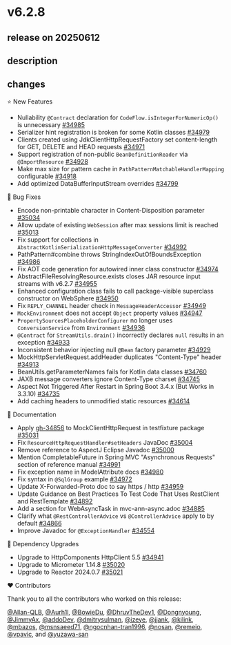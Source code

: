 # v6.2.8

## release on 20250612
## description
## changes
⭐ New Features

* Nullability <code>@Contract</code> declaration for <code>CodeFlow.isIntegerForNumericOp()</code> is unnecessary <a href="https://github.com/spring-projects/spring-framework/issues/34985" data-hovercard-type="issue" data-hovercard-url="/spring-projects/spring-framework/issues/34985/hovercard">#34985</a>
* Serializer hint registration is broken for some Kotlin classes <a href="https://github.com/spring-projects/spring-framework/issues/34979" data-hovercard-type="issue" data-hovercard-url="/spring-projects/spring-framework/issues/34979/hovercard">#34979</a>
* Clients created using JdkClientHttpRequestFactory set content-length for GET, DELETE and HEAD requests <a href="https://github.com/spring-projects/spring-framework/issues/34971" data-hovercard-type="issue" data-hovercard-url="/spring-projects/spring-framework/issues/34971/hovercard">#34971</a>
* Support registration of non-public <code>BeanDefinitionReader</code> via <code>@ImportResource</code> <a href="https://github.com/spring-projects/spring-framework/issues/34928" data-hovercard-type="issue" data-hovercard-url="/spring-projects/spring-framework/issues/34928/hovercard">#34928</a>
* Make max size for pattern cache in <code>PathPatternMatchableHandlerMapping</code> configurable <a href="https://github.com/spring-projects/spring-framework/issues/34918" data-hovercard-type="issue" data-hovercard-url="/spring-projects/spring-framework/issues/34918/hovercard">#34918</a>
* Add optimized DataBufferInputStream overrides <a href="https://github.com/spring-projects/spring-framework/pull/34799" data-hovercard-type="pull_request" data-hovercard-url="/spring-projects/spring-framework/pull/34799/hovercard">#34799</a>

🐞 Bug Fixes

* Encode non-printable character in Content-Disposition parameter <a href="https://github.com/spring-projects/spring-framework/issues/35034" data-hovercard-type="issue" data-hovercard-url="/spring-projects/spring-framework/issues/35034/hovercard">#35034</a>
* Allow update of existing <code>WebSession</code> after max sessions limit is reached <a href="https://github.com/spring-projects/spring-framework/pull/35013" data-hovercard-type="pull_request" data-hovercard-url="/spring-projects/spring-framework/pull/35013/hovercard">#35013</a>
* Fix support for collections in <code>AbstractKotlinSerializationHttpMessageConverter</code> <a href="https://github.com/spring-projects/spring-framework/issues/34992" data-hovercard-type="issue" data-hovercard-url="/spring-projects/spring-framework/issues/34992/hovercard">#34992</a>
* PathPattern#combine throws StringIndexOutOfBoundsException <a href="https://github.com/spring-projects/spring-framework/issues/34986" data-hovercard-type="issue" data-hovercard-url="/spring-projects/spring-framework/issues/34986/hovercard">#34986</a>
* Fix AOT code generation for autowired inner class constructor <a href="https://github.com/spring-projects/spring-framework/pull/34974" data-hovercard-type="pull_request" data-hovercard-url="/spring-projects/spring-framework/pull/34974/hovercard">#34974</a>
* AbstractFileResolvingResource.exists closes JAR resource input streams with v6.2.7 <a href="https://github.com/spring-projects/spring-framework/issues/34955" data-hovercard-type="issue" data-hovercard-url="/spring-projects/spring-framework/issues/34955/hovercard">#34955</a>
* Enhanced configuration class fails to call package-visible superclass constructor on WebSphere <a href="https://github.com/spring-projects/spring-framework/issues/34950" data-hovercard-type="issue" data-hovercard-url="/spring-projects/spring-framework/issues/34950/hovercard">#34950</a>
* Fix <code>REPLY_CHANNEL</code> header check in <code>MessageHeaderAccessor</code> <a href="https://github.com/spring-projects/spring-framework/pull/34949" data-hovercard-type="pull_request" data-hovercard-url="/spring-projects/spring-framework/pull/34949/hovercard">#34949</a>
* <code>MockEnvironment</code> does not accept <code>Object</code> property values <a href="https://github.com/spring-projects/spring-framework/issues/34947" data-hovercard-type="issue" data-hovercard-url="/spring-projects/spring-framework/issues/34947/hovercard">#34947</a>
* <code>PropertySourcesPlaceholderConfigurer</code> no longer uses <code>ConversionService</code> from <code>Environment</code> <a href="https://github.com/spring-projects/spring-framework/pull/34936" data-hovercard-type="pull_request" data-hovercard-url="/spring-projects/spring-framework/pull/34936/hovercard">#34936</a>
* <code>@Contract</code> for <code>StreamUtils.drain()</code> incorrectly declares <code>null</code> results in an exception <a href="https://github.com/spring-projects/spring-framework/issues/34933" data-hovercard-type="issue" data-hovercard-url="/spring-projects/spring-framework/issues/34933/hovercard">#34933</a>
* Inconsistent behavior injecting null <code>@Bean</code> factory parameter <a href="https://github.com/spring-projects/spring-framework/issues/34929" data-hovercard-type="issue" data-hovercard-url="/spring-projects/spring-framework/issues/34929/hovercard">#34929</a>
* MockHttpServletRequest.addHeader duplicates "Content-Type" header <a href="https://github.com/spring-projects/spring-framework/issues/34913" data-hovercard-type="issue" data-hovercard-url="/spring-projects/spring-framework/issues/34913/hovercard">#34913</a>
* BeanUtils.getParameterNames fails for Kotlin data classes <a href="https://github.com/spring-projects/spring-framework/issues/34760" data-hovercard-type="issue" data-hovercard-url="/spring-projects/spring-framework/issues/34760/hovercard">#34760</a>
* JAXB message converters ignore Content-Type charset <a href="https://github.com/spring-projects/spring-framework/issues/34745" data-hovercard-type="issue" data-hovercard-url="/spring-projects/spring-framework/issues/34745/hovercard">#34745</a>
* Aspect Not Triggered After Restart in Spring Boot 3.4.x (But Works in 3.3.10) <a href="https://github.com/spring-projects/spring-framework/issues/34735" data-hovercard-type="issue" data-hovercard-url="/spring-projects/spring-framework/issues/34735/hovercard">#34735</a>
* Add caching headers to unmodified static resources <a href="https://github.com/spring-projects/spring-framework/pull/34614" data-hovercard-type="pull_request" data-hovercard-url="/spring-projects/spring-framework/pull/34614/hovercard">#34614</a>

📔 Documentation

* Apply <a class="issue-link js-issue-link" data-error-text="Failed to load title" data-id="3042515383" data-permission-text="Title is private" data-url="https://github.com/spring-projects/spring-framework/issues/34856" data-hovercard-type="pull_request" data-hovercard-url="/spring-projects/spring-framework/pull/34856/hovercard" href="https://github.com/spring-projects/spring-framework/pull/34856">gh-34856</a> to MockClientHttpRequest in testfixture package <a href="https://github.com/spring-projects/spring-framework/pull/35031" data-hovercard-type="pull_request" data-hovercard-url="/spring-projects/spring-framework/pull/35031/hovercard">#35031</a>
* Fix <code>ResourceHttpRequestHandler#setHeaders</code> JavaDoc <a href="https://github.com/spring-projects/spring-framework/pull/35004" data-hovercard-type="pull_request" data-hovercard-url="/spring-projects/spring-framework/pull/35004/hovercard">#35004</a>
* Remove reference to AspectJ Eclipse Javadoc <a href="https://github.com/spring-projects/spring-framework/issues/35000" data-hovercard-type="issue" data-hovercard-url="/spring-projects/spring-framework/issues/35000/hovercard">#35000</a>
* Mention CompletableFuture in Spring MVC "Asynchronous Requests" section of reference manual <a href="https://github.com/spring-projects/spring-framework/issues/34991" data-hovercard-type="issue" data-hovercard-url="/spring-projects/spring-framework/issues/34991/hovercard">#34991</a>
* Fix exception name in ModelAttribute docs <a href="https://github.com/spring-projects/spring-framework/pull/34980" data-hovercard-type="pull_request" data-hovercard-url="/spring-projects/spring-framework/pull/34980/hovercard">#34980</a>
* Fix syntax in <code>@SqlGroup</code> example <a href="https://github.com/spring-projects/spring-framework/pull/34972" data-hovercard-type="pull_request" data-hovercard-url="/spring-projects/spring-framework/pull/34972/hovercard">#34972</a>
* Update X-Forwarded-Proto doc to say https / http <a href="https://github.com/spring-projects/spring-framework/pull/34959" data-hovercard-type="pull_request" data-hovercard-url="/spring-projects/spring-framework/pull/34959/hovercard">#34959</a>
* Update Guidance on Best Practices To Test Code That Uses RestClient and RestTemplate <a href="https://github.com/spring-projects/spring-framework/issues/34892" data-hovercard-type="issue" data-hovercard-url="/spring-projects/spring-framework/issues/34892/hovercard">#34892</a>
* Add a section for WebAsyncTask in mvc-ann-async.adoc <a href="https://github.com/spring-projects/spring-framework/pull/34885" data-hovercard-type="pull_request" data-hovercard-url="/spring-projects/spring-framework/pull/34885/hovercard">#34885</a>
* Clarify what <code>@RestControllerAdvice</code> vs <code>@ControllerAdvice</code> apply to by default <a href="https://github.com/spring-projects/spring-framework/issues/34866" data-hovercard-type="issue" data-hovercard-url="/spring-projects/spring-framework/issues/34866/hovercard">#34866</a>
* Improve Javadoc for <code>@ExceptionHandler</code> <a href="https://github.com/spring-projects/spring-framework/pull/34554" data-hovercard-type="pull_request" data-hovercard-url="/spring-projects/spring-framework/pull/34554/hovercard">#34554</a>

🔨 Dependency Upgrades

* Upgrade to HttpComponents HttpClient 5.5 <a href="https://github.com/spring-projects/spring-framework/issues/34941" data-hovercard-type="issue" data-hovercard-url="/spring-projects/spring-framework/issues/34941/hovercard">#34941</a>
* Upgrade to Micrometer 1.14.8 <a href="https://github.com/spring-projects/spring-framework/issues/35020" data-hovercard-type="issue" data-hovercard-url="/spring-projects/spring-framework/issues/35020/hovercard">#35020</a>
* Upgrade to Reactor 2024.0.7 <a href="https://github.com/spring-projects/spring-framework/issues/35021" data-hovercard-type="issue" data-hovercard-url="/spring-projects/spring-framework/issues/35021/hovercard">#35021</a>

❤️ Contributors

Thank you to all the contributors who worked on this release:

<a class="user-mention notranslate" data-hovercard-type="user" data-hovercard-url="/users/Allan-QLB/hovercard" data-octo-click="hovercard-link-click" data-octo-dimensions="link_type:self" href="https://github.com/Allan-QLB">@Allan-QLB</a>, <a class="user-mention notranslate" data-hovercard-type="user" data-hovercard-url="/users/Aurh1l/hovercard" data-octo-click="hovercard-link-click" data-octo-dimensions="link_type:self" href="https://github.com/Aurh1l">@Aurh1l</a>, <a class="user-mention notranslate" data-hovercard-type="user" data-hovercard-url="/users/BowieDu/hovercard" data-octo-click="hovercard-link-click" data-octo-dimensions="link_type:self" href="https://github.com/BowieDu">@BowieDu</a>, <a class="user-mention notranslate" data-hovercard-type="user" data-hovercard-url="/users/DhruvTheDev1/hovercard" data-octo-click="hovercard-link-click" data-octo-dimensions="link_type:self" href="https://github.com/DhruvTheDev1">@DhruvTheDev1</a>, <a class="user-mention notranslate" data-hovercard-type="user" data-hovercard-url="/users/Dongnyoung/hovercard" data-octo-click="hovercard-link-click" data-octo-dimensions="link_type:self" href="https://github.com/Dongnyoung">@Dongnyoung</a>, <a class="user-mention notranslate" data-hovercard-type="user" data-hovercard-url="/users/JimmyAx/hovercard" data-octo-click="hovercard-link-click" data-octo-dimensions="link_type:self" href="https://github.com/JimmyAx">@JimmyAx</a>, <a class="user-mention notranslate" data-hovercard-type="user" data-hovercard-url="/users/addoDev/hovercard" data-octo-click="hovercard-link-click" data-octo-dimensions="link_type:self" href="https://github.com/addoDev">@addoDev</a>, <a class="user-mention notranslate" data-hovercard-type="user" data-hovercard-url="/users/dmitrysulman/hovercard" data-octo-click="hovercard-link-click" data-octo-dimensions="link_type:self" href="https://github.com/dmitrysulman">@dmitrysulman</a>, <a class="user-mention notranslate" data-hovercard-type="user" data-hovercard-url="/users/izeye/hovercard" data-octo-click="hovercard-link-click" data-octo-dimensions="link_type:self" href="https://github.com/izeye">@izeye</a>, <a class="user-mention notranslate" data-hovercard-type="user" data-hovercard-url="/users/jjank/hovercard" data-octo-click="hovercard-link-click" data-octo-dimensions="link_type:self" href="https://github.com/jjank">@jjank</a>, <a class="user-mention notranslate" data-hovercard-type="user" data-hovercard-url="/users/kilink/hovercard" data-octo-click="hovercard-link-click" data-octo-dimensions="link_type:self" href="https://github.com/kilink">@kilink</a>, <a class="user-mention notranslate" data-hovercard-type="user" data-hovercard-url="/users/mbazos/hovercard" data-octo-click="hovercard-link-click" data-octo-dimensions="link_type:self" href="https://github.com/mbazos">@mbazos</a>, <a class="user-mention notranslate" data-hovercard-type="user" data-hovercard-url="/users/msnsaeed71/hovercard" data-octo-click="hovercard-link-click" data-octo-dimensions="link_type:self" href="https://github.com/msnsaeed71">@msnsaeed71</a>, <a class="user-mention notranslate" data-hovercard-type="user" data-hovercard-url="/users/ngocnhan-tran1996/hovercard" data-octo-click="hovercard-link-click" data-octo-dimensions="link_type:self" href="https://github.com/ngocnhan-tran1996">@ngocnhan-tran1996</a>, <a class="user-mention notranslate" data-hovercard-type="user" data-hovercard-url="/users/nosan/hovercard" data-octo-click="hovercard-link-click" data-octo-dimensions="link_type:self" href="https://github.com/nosan">@nosan</a>, <a class="user-mention notranslate" data-hovercard-type="user" data-hovercard-url="/users/remeio/hovercard" data-octo-click="hovercard-link-click" data-octo-dimensions="link_type:self" href="https://github.com/remeio">@remeio</a>, <a class="user-mention notranslate" data-hovercard-type="user" data-hovercard-url="/users/vpavic/hovercard" data-octo-click="hovercard-link-click" data-octo-dimensions="link_type:self" href="https://github.com/vpavic">@vpavic</a>, and <a class="user-mention notranslate" data-hovercard-type="user" data-hovercard-url="/users/yuzawa-san/hovercard" data-octo-click="hovercard-link-click" data-octo-dimensions="link_type:self" href="https://github.com/yuzawa-san">@yuzawa-san</a>

